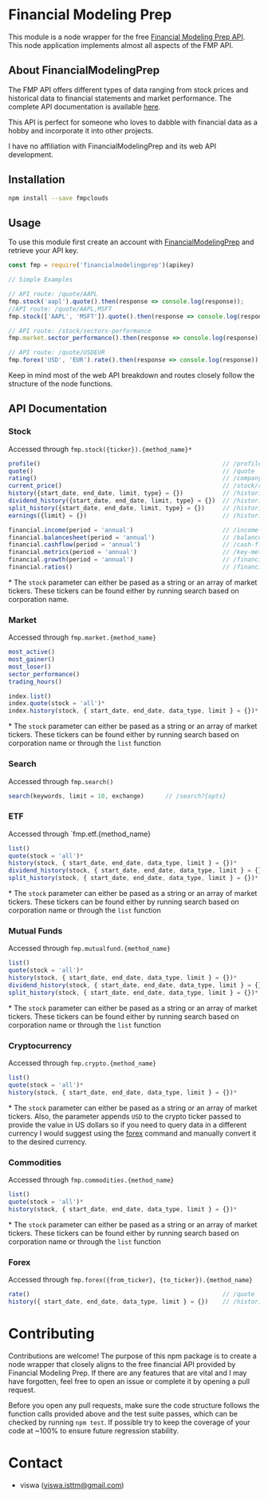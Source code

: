 # Financial Modeling Prep

This module is a node wrapper for the free [Financial Modeling Prep API](https://financialmodelingprep.com/developer/docs). This node application implements almost all aspects of the FMP API.

 
## About FinancialModelingPrep

The FMP API offers different types of data ranging from stock prices and historical data to financial statements and market performance. The complete API documentation is available [here](https://financialmodelingprep.com/developer/docs).

This API is perfect for someone who loves to dabble with financial data as a hobby and incorporate it into other projects.

I have no affiliation with FinancialModelingPrep and its web API development.

## Installation
```bash
npm install --save fmpclouds
```

## Usage

To use this module first create an account with [FinancialModelingPrep](https://financialmodelingprep.com/developer/docs/pricing/) and retrieve your API key.

```js
const fmp = require('financialmodelingprep')(apikey)

// Simple Examples

// API route: /quote/AAPL
fmp.stock('aapl').quote().then(response => console.log(response));
//API route: /quote/AAPL,MSFT
fmp.stock(['AAPL', 'MSFT']).quote().then(response => console.log(response));

// API route: /stock/sectors-performance
fmp.market.sector_performance().then(response => console.log(response));

// API route: /quote/USDEUR
fmp.forex('USD', 'EUR').rate().then(response => console.log(response));

```

Keep in mind most of the web API breakdown and routes closely follow the structure of the node functions.

## API Documentation

### Stock

Accessed through `fmp.stock({ticker}).{method_name}*`
```js
profile()                                                   // /profile
quote()                                                     // /quote
rating()                                                    // /company/rating
current_price()                                             // /stock/real-time-price
history({start_date, end_date, limit, type} = {})           // /historical-price-full/{ticker}?{opts}
dividend_history({start_date, end_date, limit, type} = {})  // /historical-price-full/stock_dividend/{ticker}?{opts}
split_history({start_date, end_date, limit, type} = {})     // /historical-price-full/stock_split/{ticker}?{opts}
earnings({limit} = {})                                      // /historical/earning_calendar/{ticker}?{opts}

financial.income(period = 'annual')                         // /income-statement
financial.balancesheet(period = 'annual')                   // /balance-sheet-statement
financial.cashflow(period = 'annual')                       // /cash-flow-statement
financial.metrics(period = 'annual')                        // /key-metrics
financial.growth(period = 'annual')                         // /financial-growth
financial.ratios()                                          // /financial-ratios
```
\* The `stock` parameter can either be pased as a string or an array of market tickers. These tickers can be found either by running search based on corporation name.

### Market
Accessed through `fmp.market.{method_name}`
```js
most_active()                                                           // /stock/actives
most_gainer()                                                           // /stock/gainers
most_loser()                                                            // /stock/losers
sector_performance()                                                    // /stock/sectors-performance
trading_hours()                                                         // /is-the-market-open

index.list()                                                            // /symbol/available-indexes
index.quote(stock = 'all')*                                             // /quote
index.history(stock, { start_date, end_date, data_type, limit } = {})*  // /historical-price-full/index/{ticker}?{opts}
```
\* The `stock` parameter can either be pased as a string or an array of market tickers. These tickers can be found either by running search based on corporation name or through the `list` function

### Search
Accessed through `fmp.search()`
```js
search(keywords, limit = 10, exchange)      // /search?{opts}
```

### ETF
Accessed through `fmp.etf.{method_name}
```js
list()                                                                      // /symbol/available-etfs
quote(stock = 'all')*                                                       // /quote
history(stock, { start_date, end_date, data_type, limit } = {})*            // /historical-price-full/etf/{ticker}?{opts}
dividend_history(stock, { start_date, end_date, data_type, limit } = {})*   // /historical-price-full/stock_dividend/{ticker}?{opts}
split_history(stock, { start_date, end_date, data_type, limit } = {})*      // /historical-price-full/stock_split/{ticker}?{opts}
```
\* The `stock` parameter can either be pased as a string or an array of market tickers. These tickers can be found either by running search based on corporation name or through the `list` function

### Mutual Funds
Accessed through `fmp.mutualfund.{method_name}`
```js
list()                                                                      // /symbol/available-mutual-funds
quote(stock = 'all')*                                                       // /quote
history(stock, { start_date, end_date, data_type, limit } = {})*            // /historical-price-full/mutual_fund/{ticker}?{opts}
dividend_history(stock, { start_date, end_date, data_type, limit } = {})*   // /historical-price-full/stock_dividend/{ticker}?{opts}
split_history(stock, { start_date, end_date, data_type, limit } = {})*      // /historical-price-full/stock_split/{ticker}?{opts}
```
\* The `stock` parameter can either be pased as a string or an array of market tickers. These tickers can be found either by running search based on corporation name or through the `list` function

### Cryptocurrency
Accessed through `fmp.crypto.{method_name}`
```js
list()                                                                      // /symbol/available-cryptocurrencies
quote(stock = 'all')*                                                       // /quote
history(stock, { start_date, end_date, data_type, limit } = {})*            // /historical-price-full/crypto/{ticker}?{opts}
```
\* The `stock` parameter can either be pased as a string or an array of market tickers. Also, the parameter appends `USD` to the crypto ticker passed to provide the value in US dollars so if you need to query data in a different currency I would suggest using the [forex](###Forex) command and manually convert it to the desired currency.

### Commodities
Accessed through `fmp.commodities.{method_name}`
```js
list()                                                                      // /symbol/available-commodities
quote(stock = 'all')*                                                       // /quote
history(stock, { start_date, end_date, data_type, limit } = {})*            // /historical-price-full/commodity/{ticker}?{opts}
```
\* The `stock` parameter can either be pased as a string or an array of market tickers. These tickers can be found either by running search based on corporation name or through the `list` function

### Forex
Accessed through `fmp.forex({from_ticker}, {to_ticker}).{method_name}`
```js
rate()                                                      // /quote
history({ start_date, end_date, data_type, limit } = {})    // /historical-price-full/{ticker}?{opts}
```

# Contributing
Contributions are welcome! The purpose of this npm package is to create a node wrapper that closely aligns to the free financial API provided by Financial Modeling Prep. If there are any features that are vital and I may have forgotten, feel free to open an issue or complete it by opening a pull request.

Before you open any pull requests, make sure the code structure follows the function calls provided above and the test suite passes, which can be checked by running `npm test`. If possible try to keep the coverage of your code at ~100% to ensure future regression stability.

# Contact
- viswa (viswa.isttm@gmail.com)
